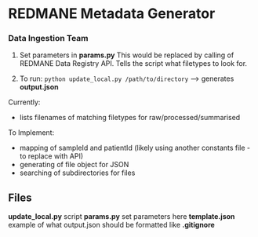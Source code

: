 # REDMANE Metadata Generator
### Data Ingestion Team

1. Set parameters in **params.py**
This would be replaced by calling of REDMANE Data Registry API.
Tells the script what filetypes to look for.

2. To run:
`python update_local.py /path/to/directory`
--> generates **output.json**

Currently:
- lists filenames of matching filetypes for raw/processed/summarised

To Implement:
- mapping of sampleId and patientId (likely using another constants file - to replace with API)
- generating of file object for JSON
- searching of subdirectories for files

## Files
**update_local.py** script
**params.py** set parameters here
**template.json** example of what output.json should be formatted like
**.gitignore**
